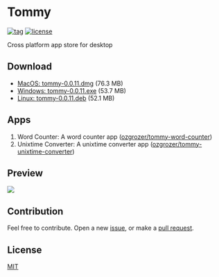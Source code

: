 # Tommy

[![tag](https://img.shields.io/github/tag/ozgrozer/tommy.svg)](https://github.com/ozgrozer/tommy/tags)
[![license](https://img.shields.io/badge/license-MIT-blue.svg)](https://github.com/ozgrozer/tommy/blob/master/license)

Cross platform app store for desktop

## Download

- [MacOS: tommy-0.0.11.dmg](https://github.com/ozgrozer/tommy/releases/download/v0.0.11/Tommy-0.0.11.dmg) (76.3 MB)
- [Windows: tommy-0.0.11.exe](https://github.com/ozgrozer/tommy/releases/download/v0.0.11/Tommy-Setup-0.0.11.exe) (53.7 MB)
- [Linux: tommy-0.0.11.deb](https://github.com/ozgrozer/tommy/releases/download/v0.0.11/tommy_0.0.11_amd64.deb) (52.1 MB)

## Apps

1. Word Counter: A word counter app ([ozgrozer/tommy-word-counter](https://github.com/ozgrozer/tommy-word-counter))
2. Unixtime Converter: A unixtime converter app ([ozgrozer/tommy-unixtime-converter](https://github.com/ozgrozer/tommy-unixtime-converter))

## Preview

![](./preview/4.gif)

## Contribution

Feel free to contribute. Open a new [issue](https://github.com/ozgrozer/tommy/issues), or make a [pull request](https://github.com/ozgrozer/tommy/pulls).

## License

[MIT](https://github.com/ozgrozer/tommy/blob/master/license)
